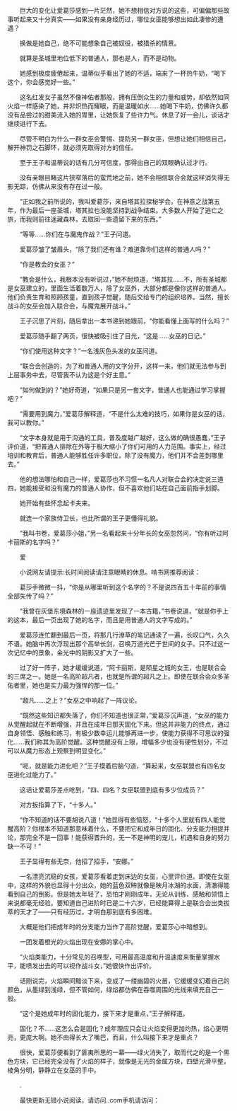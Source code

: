 　　巨大的变化让爱葛莎感到一片茫然，她不想相信对方说的这些，可偏偏那些故事听起来又十分真实——如果没有亲身经历过，哪位女巫能够想出如此凄惨的遭遇？

　　换做是她自己，绝不可能想象自己被奴役，被猎杀的情景。

　　就算是圣城里地位低下的普通人，那也是人，而不是动物。

　　她感到极度疲倦起来，温蒂似乎看出了她的不适，端来了一杯热牛奶，“喝下这个，你会感觉好一些。”

　　这名红发女子虽然不像神佑者那般，拥有压倒众生的力量和威势，却依然如同火焰一样感染了她，并非炽热而耀眼，而是温暖如水……她喝下牛奶，仿佛许久都没有品尝过的甜美流入她的胃里，让她恢复了些许力气。休息了好一会儿，谈话才继续进行下去。

　　尽管不明白为什么一群女巫会警惕、提防另一群女巫，但想让她们相信自己，解开神罚之石脚环，就必须先取得对方的信任。

　　至于王子和温蒂说的话有几分可信度，那得由自己的双眼确认过才行。

　　没有亲眼目睹这片狭窄落后的蛮荒地之前，她不会相信联合会就这样消失得无影无踪，仿佛从来没有存在过一般。

　　“正如我之前所说的，我叫爱葛莎，来自塔其拉探秘学会。在神意之战第五年，作为最后一座圣城，塔其拉也没能坚持到战争结束。大多数人开始了逃亡之旅，而我则前往迷藏森林，去取回一些遗留下来的东西。”

　　“等等……你们在与魔鬼作战？”王子问道。

　　爱葛莎皱了皱眉头，“除了我们还有谁？难道靠你们这样的普通人吗？”

　　“你是教会的女巫？”

　　“教会是什么，我根本没有听说过，”她不耐烦道，“塔其拉……不，所有圣城都是女巫建立的，里面生活着数万人，除了女巫外，大部分都是像你这样的普通人。他们负责生育和照顾孩童，直到孩子觉醒，随后交给专门的组织培养。当然，擅长战斗的女巫会加入联合会，与魔鬼展开战斗。”

　　王子沉思了片刻，随后拿出一本书递到她跟前，“你能看懂上面写的什么吗？”

　　爱葛莎随手翻了两页，很快被吸引住了目光，“这是……女巫的日记。”

　　“你们使用这种文字？”一名浅灰色头发的女巫问道。

　　“联合会创造的，为了和普通人用的文字分开，这样一来，他们就无法参与到上层事务中去，尽管我不认为这是个好主意。”

　　“如何做到的？”她好奇道，“如果只是另一套文字，普通人也能通过学习掌握吧？”

　　“需要用到魔力，”爱葛莎解释道，“不是什么太难的技巧，如果你是女巫的话，我可以教你。”

　　“文字本身就是用于沟通的工具，普及度越广越好，这么做的确很愚蠢，”王子评价道，“把普通人排除在外等于极大缩小了你们可用的人力范围。事实上，经过培训和教育后，普通人能够胜任许多职位，除了没有魔力，他们并不会差到哪里去。”

　　他的想法哪怕和自己一样，爱葛莎也不习惯一名凡人对联合会的决定说三道四，她能接受和没有魔力的普通人协作，但不喜欢他们站在自己面前指手划脚。

　　她开始有些怀念起卡夫来。

　　就连一个家族侍卫长，也比所谓的王子更懂得礼貌。

　　“我叫书卷，爱葛莎小姐，”另一名看起来十分年长的女巫忽然问，“你有听过阿卡丽斯的名字吗？”

　　爱

　　小说网友请提示:长时间阅读请注意眼睛的休息。啃书网推荐阅读：

　　葛莎手微微一抖，“你是从哪里听到这个名字的？不是说四百五十年前的事情全部失传了吗？”

　　“我曾在灰堡东境森林的一座遗迹里发现了一本古籍，”书卷说道，“就是你手上的这本，最后一页出现了她的名字，而且是用普通人的文字写成的。”

　　爱葛莎连忙翻到最后一页，将那几行潦草的笔记通读了一遍，长叹口气，久久不语。她脑中再次浮现出那个高举长剑，召唤万道光芒于世间的女子。只不过这一次记忆中的景象，金光中的阴影又扩大了一些。

　　过了好一阵子，她才缓缓说道，“阿卡丽斯，是陨星之城的女王，也是联合会的三席之一。她是一名高阶超凡者，也就是所谓的超凡之上。即使在联合会众多圣佑者里，她也是实力最为强悍的那一位。”

　　“超凡……之上？”女巫之中响起了一阵议论。

　　“既然这些知识都失落了，你们不知道也很正常，”爱葛莎沉声道，“女巫的能力从觉醒起就在不断增强，并且在成年日那天固化下来。但这并非能力的终点，通过自身领悟、感触和练习，有极少数幸运儿能够再进一步，使能力获得不可思议的强化……我们称其为高阶觉醒。这种觉醒没有上限，增幅多少也没有硬性划分，不过可以从魔力形态上观察到明显变化。”

　　“呃，就是能力进化吧？”王子摸着后脑勺道，“算起来，女巫联盟也有四名女巫进化过能力了。”

　　这话让爱葛莎差点呛到，“四、四名？女巫联盟到底有多少位成员？”

　　对方扳指算了下，“十多人。”

　　“你不知道的话不要胡说八道！”她显得有些恼怒，“十多个人里就有四人能觉醒高阶？你根本不知道那意味着什么，不要把它和成年日的固化、分支能力相提并论，那完全不是一回事！能获得晋升的，无一不是神明的宠儿，机遇和自身的努力缺一不可！”

　　王子显得有些无奈，他招了招手，“安娜。”

　　一名漂亮沉稳的女孩，爱葛莎看着走到床边的女巫，心里评价道。即使在女巫中，这样的外貌也显得十分出众，她的蓝色双眸就像是映月冰湖的水面，清澈得能看到自己的倒影。但是她太年轻了，恐怕才刚刚成年，无论从训练、感触和领悟上来说都毫无经验。要知道自己进阶时已是二十六岁，已经能算得上是联合会出类拔萃的天才了——只有经历过，才明白那到底有多困难。

　　大概是他们把成年时的分支能力当作了高阶觉醒，爱葛莎心中暗想到。

　　一团发着橙光的火焰出现在安娜的掌心中。

　　“火焰类能力，十分常见的召唤型，可用最高温度和升温速度来衡量掌握水平，能喷发出去的可以视作战斗女，”她很快作出评价。

　　话刚说完，火焰瞬间黯淡下来，变成了一缕幽碧的火苗，它缓缓变幻着自己的颜色，从墨绿到浅绿，但不管如何，绿焰都仿佛在吞噬周围的光线来填充自己一般。

　　“这个是她成年时的固化能力，接下来才是重点，”王子解释道。

　　固化？不……这怎么会是固化？成年理应只会让火焰变得更加灼热，焰心更明亮，更庞大啊。她不由得长大了嘴巴，而且，什么叫接下来才是重点？

　　很快，爱葛莎便看到了匪夷所思的一幕——绿火消失了，取而代之的是一个黑色方块，它已经完全没有了火焰的样子，就像是无光的金属方块，四壁光滑平整，棱角分明，静静立在女巫的手中。

　　.

　　最快更新无错小说阅读，请访问..com手机请访问：
